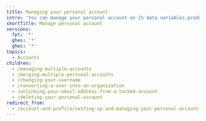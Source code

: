 ```yaml
---
title: Managing your personal account
intro: 'You can manage your personal account on {% data variables.product.github %}. For example, you can {% ifversion fpt or ghec %}manage multiple accounts, {% endif %}convert an account to an organization, or delete an account.'
shortTitle: Manage personal account
versions:
  fpt: '*'
  ghes: '*'
  ghec: '*'
topics:
  - Accounts
children:
  - /managing-multiple-accounts
  - /merging-multiple-personal-accounts
  - /changing-your-username
  - /converting-a-user-into-an-organization
  - /unlinking-your-email-address-from-a-locked-account
  - /deleting-your-personal-account
redirect_from:
  - /account-and-profile/setting-up-and-managing-your-personal-account-on-github/managing-your-personal-account
---
```


